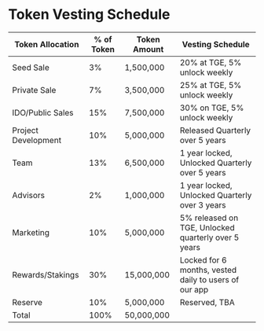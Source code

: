 # Token Vesting Schedule

| Token Allocation    | % of Token | Token Amount | Vesting Schedule                                      |
| ------------------- | ---------- | ------------ | ----------------------------------------------------- |
| Seed Sale           | 3%         | 1,500,000    | 20% at TGE, 5% unlock weekly                          |
| Private Sale        | 7%         | 3,500,000    | 25% at TGE, 5% unlock weekly                          |
| IDO/Public Sales    | 15%        | 7,500,000    | 30% on TGE, 5% unlock weekly                          |
| Project Development | 10%        | 5,000,000    | Released Quarterly over 5 years                       |
| Team                | 13%        | 6,500,000    | 1 year locked, Unlocked Quarterly over 5 years        |
| Advisors            | 2%         | 1,000,000    | 1 year locked, Unlocked Quarterly over 3 years        |
| Marketing           | 10%        | 5,000,000    | 5% released on TGE, Unlocked quarterly over 5 years   |
| Rewards/Stakings    | 30%        | 15,000,000   | Locked for 6 months, vested daily to users of our app |
| Reserve             | 10%        | 5,000,000    | Reserved, TBA                                         |
| Total               | 100%       | 50,000,000   |                                                       |

